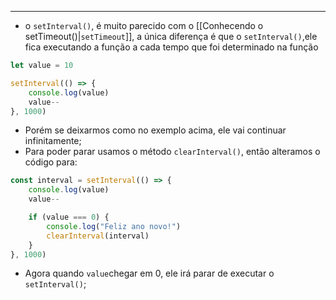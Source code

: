 ___
- o `setInterval()`, é muito parecido com o [[Conhecendo o setTimeout()|`setTimeout`]], a única diferença é que o `setInterval()`,ele fica executando a função a cada tempo que foi determinado na função
```js
let value = 10

setInterval(() => {
	console.log(value)
	value--
}, 1000)
```
- Porém se deixarmos como no exemplo acima, ele vai continuar infinitamente;
- Para poder parar usamos o método `clearInterval()`, então alteramos o código para:
```js
const interval = setInterval(() => {
	console.log(value)
	value--

	if (value === 0) {
		console.log("Feliz ano novo!")
		clearInterval(interval)
	}
}, 1000)
```
- Agora quando `value`chegar em 0, ele irá parar de executar o `setInterval()`;
